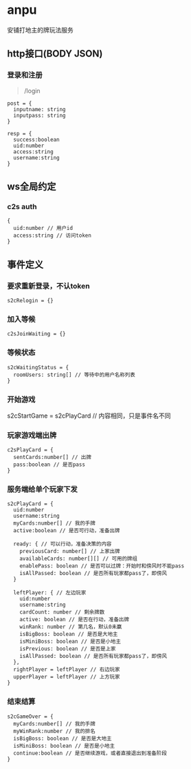 # anpu
安铺打地主的牌玩法服务

## http接口(BODY JSON)

### 登录和注册
> /login
```
post = {
  inputname: string
  inputpass: string
}

resp = {
  success:boolean
  uid:number
  access:string
  username:string
}
```

## ws全局约定

### c2s auth
```
{
  uid:number // 用户id
  access:string // 访问token
}
```

## 事件定义

### 要求重新登录，不认token
```
s2cRelogin = {}
```

### 加入等候
```
c2sJoinWaiting = {}
```
### 等候状态
```
s2cWaitingStatus = {
  roomUsers: string[] // 等待中的用户名称列表
}
```

### 开始游戏

s2cStartGame = s2cPlayCard // 内容相同，只是事件名不同

### 玩家游戏端出牌

```
c2sPlayCard = {
  sentCards:number[] // 出牌
  pass:boolean // 是否pass
}
```

### 服务端给单个玩家下发

```
s2cPlayCard = {
  uid:number
  username:string
  myCards:number[] // 我的手牌
  active:boolean // 是否可行动，准备出牌

  ready: { // 可以行动，准备决策的内容
    previousCard: number[] // 上家出牌
    availableCards: number[][] // 可用的牌组
    enablePass: boolean // 是否可以过牌：开始时和傍风时不能pass
    isAllPassed: boolean // 是否所有玩家都pass了，即傍风
  }

  leftPlayer: { // 左边玩家
    uid:number
    username:string
    cardCount: number // 剩余牌数
    active: boolean // 是否在行动，准备出牌
    winRank: number // 第几名，默认0未赢
    isBigBoss: boolean // 是否是大地主
    isMiniBoss: boolean // 是否是小地主
    isPrevious: boolean // 是否是上家
    isAllPassed: boolean // 是否所有玩家都pass了，即傍风
  },
  rightPlayer = leftPlayer // 右边玩家
  upperPlayer = leftPlayer // 上方玩家
}
```

### 结束结算

```
s2cGameOver = {
  myCards:number[] // 我的手牌
  myWinRank:number // 我的排名
  isBigBoss: boolean // 是否是大地主
  isMiniBoss: boolean // 是否是小地主
  continue:boolean // 是否继续游戏，或者直接退出到准备阶段
}
```